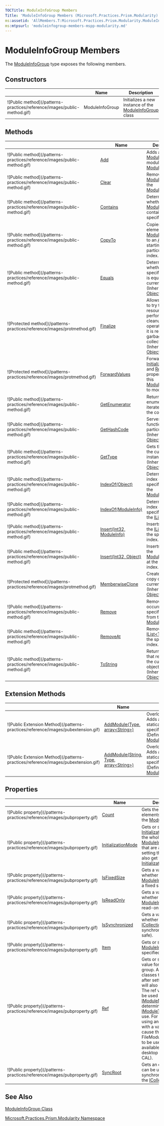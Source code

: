 ```yaml
---
TOCTitle: ModuleInfoGroup Members
Title: 'ModuleInfoGroup Members (Microsoft.Practices.Prism.Modularity)'
ms:assetid: 'AllMembers.T:Microsoft.Practices.Prism.Modularity.ModuleInfoGroup'
ms:mtpsurl: 'moduleinfogroup-members-mspp-modularity.md'
---
```



# ModuleInfoGroup Members

The [ModuleInfoGroup](/patterns-practices/reference/moduleinfogroup-class-mspp-modularity) type exposes the following members.

## Constructors


<table>

<thead>
<tr class="header">
<th> </th>
<th>Name</th>
<th>Description</th>
</tr>
</thead>
<tbody>
<tr class="odd">
<td>![Public method](/patterns-practices/reference/images/public-method.gif)</td>
<td>ModuleInfoGroup</td>
<td><div class="summary">
Initializes a new instance of the <a href="/patterns-practices/reference/moduleinfogroup-class-mspp-modularity">ModuleInfoGroup</a> class
</div></td>
</tr>
</tbody>
</table>

## Methods


<table>

<thead>
<tr class="header">
<th> </th>
<th>Name</th>
<th>Description</th>
</tr>
</thead>
<tbody>
<tr class="odd">
<td>![Public method](/patterns-practices/reference/images/public-method.gif)</td>
<td><a href="/patterns-practices/reference/moduleinfogroup-add-method-mspp-modularity">Add</a></td>
<td><div class="summary">
Adds an <a href="/patterns-practices/reference/moduleinfo-class-mspp-modularity">ModuleInfo</a> moduleInfo to the <a href="/patterns-practices/reference/moduleinfogroup-class-mspp-modularity">ModuleInfoGroup</a>.
</div></td>
</tr>
<tr class="even">
<td>![Public method](/patterns-practices/reference/images/public-method.gif)</td>
<td><a href="/patterns-practices/reference/moduleinfogroup-clear-method-mspp-modularity">Clear</a></td>
<td><div class="summary">
Removes all <a href="/patterns-practices/reference/moduleinfo-class-mspp-modularity">ModuleInfo</a>s from the <a href="/patterns-practices/reference/moduleinfogroup-class-mspp-modularity">ModuleInfoGroup</a>.
</div></td>
</tr>
<tr class="odd">
<td>![Public method](/patterns-practices/reference/images/public-method.gif)</td>
<td><a href="/patterns-practices/reference/moduleinfogroup-contains-method-mspp-modularity">Contains</a></td>
<td><div class="summary">
Determines whether the <a href="/patterns-practices/reference/moduleinfogroup-class-mspp-modularity">ModuleInfoGroup</a> contains a specific value.
</div></td>
</tr>
<tr class="even">
<td>![Public method](/patterns-practices/reference/images/public-method.gif)</td>
<td><a href="/patterns-practices/reference/moduleinfogroup-copyto-method-mspp-modularity">CopyTo</a></td>
<td><div class="summary">
Copies the elements of the <a href="/patterns-practices/reference/moduleinfogroup-class-mspp-modularity">ModuleInfoGroup</a> to an <a href="http://msdn.microsoft.com/en-us/library/czz5hkty">Array</a>, starting at a particular <a href="http://msdn.microsoft.com/en-us/library/czz5hkty">Array</a> index.
</div></td>
</tr>
<tr class="odd">
<td>![Public method](/patterns-practices/reference/images/public-method.gif)</td>
<td><a href="http://msdn.microsoft.com/en-us/library/bsc2ak47">Equals</a></td>
<td><div class="summary">
Determines whether the specified <a href="http://msdn.microsoft.com/en-us/library/e5kfa45b">Object</a> is equal to the current <a href="http://msdn.microsoft.com/en-us/library/e5kfa45b">Object</a>.
</div>
(Inherited from <a href="http://msdn.microsoft.com/en-us/library/e5kfa45b">Object</a>.)</td>
</tr>
<tr class="even">
<td>![Protected method](/patterns-practices/reference/images/protmethod.gif)</td>
<td><a href="http://msdn.microsoft.com/en-us/library/4k87zsw7">Finalize</a></td>
<td><div class="summary">
Allows an object to try to free resources and perform other cleanup operations before it is reclaimed by garbage collection.
</div>
(Inherited from <a href="http://msdn.microsoft.com/en-us/library/e5kfa45b">Object</a>.)</td>
</tr>
<tr class="odd">
<td>![Protected method](/patterns-practices/reference/images/protmethod.gif)</td>
<td><a href="/patterns-practices/reference/moduleinfogroup-forwardvalues-method-mspp-modularity">ForwardValues</a></td>
<td><div class="summary">
Forwards <a href="/patterns-practices/reference/moduleinfogroup-initializationmode-property-mspp-modularity">InitializationMode</a> and <a href="/patterns-practices/reference/moduleinfogroup-ref-property-mspp-modularity">Ref</a> properties from this <a href="/patterns-practices/reference/moduleinfogroup-class-mspp-modularity">ModuleInfoGroup</a> to moduleInfo.
</div></td>
</tr>
<tr class="even">
<td>![Public method](/patterns-practices/reference/images/public-method.gif)</td>
<td><a href="/patterns-practices/reference/moduleinfogroup-getenumerator-method-mspp-modularity">GetEnumerator</a></td>
<td><div class="summary">
Returns an enumerator that iterates through the collection.
</div></td>
</tr>
<tr class="odd">
<td>![Public method](/patterns-practices/reference/images/public-method.gif)</td>
<td><a href="http://msdn.microsoft.com/en-us/library/zdee4b3y">GetHashCode</a></td>
<td><div class="summary">
Serves as a hash function for a particular type.
</div>
(Inherited from <a href="http://msdn.microsoft.com/en-us/library/e5kfa45b">Object</a>.)</td>
</tr>
<tr class="even">
<td>![Public method](/patterns-practices/reference/images/public-method.gif)</td>
<td><a href="http://msdn.microsoft.com/en-us/library/dfwy45w9">GetType</a></td>
<td><div class="summary">
Gets the <a href="http://msdn.microsoft.com/en-us/library/42892f65">Type</a> of the current instance.
</div>
(Inherited from <a href="http://msdn.microsoft.com/en-us/library/e5kfa45b">Object</a>.)</td>
</tr>
<tr class="odd">
<td>![Public method](/patterns-practices/reference/images/public-method.gif)</td>
<td><a href="/patterns-practices/reference/moduleinfogroup-indexof-method-mspp-modularity">IndexOf(Object)</a></td>
<td><div class="summary">
Determines the index of a specific item in the <a href="/patterns-practices/reference/moduleinfogroup-class-mspp-modularity">ModuleInfoGroup</a>.
</div></td>
</tr>
<tr class="even">
<td>![Public method](/patterns-practices/reference/images/public-method.gif)</td>
<td><a href="/patterns-practices/reference/moduleinfogroup-indexof-method-mspp-modularity">IndexOf(ModuleInfo)</a></td>
<td><div class="summary">
Determines the index of a specific item in the <a href="http://msdn.microsoft.com/en-us/library/5y536ey6">IList&lt;T&gt;)</a>.
</div></td>
</tr>
<tr class="odd">
<td>![Public method](/patterns-practices/reference/images/public-method.gif)</td>
<td><a href="/patterns-practices/reference/moduleinfogroup-insert-method-mspp-modularity">Insert(Int32, ModuleInfo)</a></td>
<td><div class="summary">
Inserts an item to the <a href="http://msdn.microsoft.com/en-us/library/5y536ey6">IList&lt;T&gt;)</a> at the specified index.
</div></td>
</tr>
<tr class="even">
<td>![Public method](/patterns-practices/reference/images/public-method.gif)</td>
<td><a href="/patterns-practices/reference/moduleinfogroup-insert-method-mspp-modularity">Insert(Int32, Object)</a></td>
<td><div class="summary">
Inserts an item to the <a href="/patterns-practices/reference/moduleinfogroup-class-mspp-modularity">ModuleInfoGroup</a> at the specified index.
</div></td>
</tr>
<tr class="odd">
<td>![Protected method](/patterns-practices/reference/images/protmethod.gif)</td>
<td><a href="http://msdn.microsoft.com/en-us/library/57ctke0a">MemberwiseClone</a></td>
<td><div class="summary">
Creates a shallow copy of the current <a href="http://msdn.microsoft.com/en-us/library/e5kfa45b">Object</a>.
</div>
(Inherited from <a href="http://msdn.microsoft.com/en-us/library/e5kfa45b">Object</a>.)</td>
</tr>
<tr class="even">
<td>![Public method](/patterns-practices/reference/images/public-method.gif)</td>
<td><a href="/patterns-practices/reference/moduleinfogroup-remove-method-mspp-modularity">Remove</a></td>
<td><div class="summary">
Removes the first occurrence of a specific object from the <a href="/patterns-practices/reference/moduleinfogroup-class-mspp-modularity">ModuleInfoGroup</a>.
</div></td>
</tr>
<tr class="odd">
<td>![Public method](/patterns-practices/reference/images/public-method.gif)</td>
<td><a href="/patterns-practices/reference/moduleinfogroup-removeat-method-mspp-modularity">RemoveAt</a></td>
<td><div class="summary">
Removes the <a href="http://msdn.microsoft.com/en-us/library/5y536ey6">IList&lt;T&gt;)</a> item at the specified index.
</div></td>
</tr>
<tr class="even">
<td>![Public method](/patterns-practices/reference/images/public-method.gif)</td>
<td><a href="http://msdn.microsoft.com/en-us/library/7bxwbwt2">ToString</a></td>
<td><div class="summary">
Returns a string that represents the current object.
</div>
(Inherited from <a href="http://msdn.microsoft.com/en-us/library/e5kfa45b">Object</a>.)</td>
</tr>
</tbody>
</table>

## Extension Methods


<table>

<thead>
<tr class="header">
<th> </th>
<th>Name</th>
<th>Description</th>
</tr>
</thead>
<tbody>
<tr class="odd">
<td>![Public Extension Method](/patterns-practices/reference/images/pubextension.gif)</td>
<td><a href="/patterns-practices/reference/moduleinfogroupextensions-addmodule-method-mspp-modularity">AddModule(Type, array&lt;String&gt;)</a></td>
<td>Overloaded.
<div class="summary">
Adds a new module that is statically referenced to the specified module info group.
</div>
(Defined by <a href="/patterns-practices/reference/moduleinfogroupextensions-class-mspp-modularity">ModuleInfoGroupExtensions</a>.)</td>
</tr>
<tr class="even">
<td>![Public Extension Method](/patterns-practices/reference/images/pubextension.gif)</td>
<td><a href="/patterns-practices/reference/moduleinfogroupextensions-addmodule-method-mspp-modularity">AddModule(String, Type, array&lt;String&gt;)</a></td>
<td>Overloaded.
<div class="summary">
Adds a new module that is statically referenced to the specified module info group.
</div>
(Defined by <a href="/patterns-practices/reference/moduleinfogroupextensions-class-mspp-modularity">ModuleInfoGroupExtensions</a>.)</td>
</tr>
</tbody>
</table>

## Properties


<table>

<thead>
<tr class="header">
<th> </th>
<th>Name</th>
<th>Description</th>
</tr>
</thead>
<tbody>
<tr class="odd">
<td>![Public property](/patterns-practices/reference/images/pubproperty.gif)</td>
<td><a href="/patterns-practices/reference/moduleinfogroup-count-property-mspp-modularity">Count</a></td>
<td><div class="summary">
Gets the number of elements contained in the <a href="/patterns-practices/reference/moduleinfogroup-class-mspp-modularity">ModuleInfoGroup</a>.
</div></td>
</tr>
<tr class="even">
<td>![Public property](/patterns-practices/reference/images/pubproperty.gif)</td>
<td><a href="/patterns-practices/reference/moduleinfogroup-initializationmode-property-mspp-modularity">InitializationMode</a></td>
<td><div class="summary">
Gets or sets the <a href="/patterns-practices/reference/moduleinfogroup-initializationmode-property-mspp-modularity">InitializationMode</a> for the whole group. Any <a href="/patterns-practices/reference/moduleinfo-class-mspp-modularity">ModuleInfo</a> classes that are added after setting this value will also get this <a href="/patterns-practices/reference/moduleinfogroup-initializationmode-property-mspp-modularity">InitializationMode</a>.
</div></td>
</tr>
<tr class="odd">
<td>![Public property](/patterns-practices/reference/images/pubproperty.gif)</td>
<td><a href="/patterns-practices/reference/moduleinfogroup-isfixedsize-property-mspp-modularity">IsFixedSize</a></td>
<td><div class="summary">
Gets a value indicating whether the <a href="/patterns-practices/reference/moduleinfogroup-class-mspp-modularity">ModuleInfoGroup</a> has a fixed size.
</div></td>
</tr>
<tr class="even">
<td>![Public property](/patterns-practices/reference/images/pubproperty.gif)</td>
<td><a href="/patterns-practices/reference/moduleinfogroup-isreadonly-property-mspp-modularity">IsReadOnly</a></td>
<td><div class="summary">
Gets a value indicating whether the <a href="/patterns-practices/reference/moduleinfogroup-class-mspp-modularity">ModuleInfoGroup</a> is read-only.
</div></td>
</tr>
<tr class="odd">
<td>![Public property](/patterns-practices/reference/images/pubproperty.gif)</td>
<td><a href="/patterns-practices/reference/moduleinfogroup-issynchronized-property-mspp-modularity">IsSynchronized</a></td>
<td><div class="summary">
Gets a value indicating whether access to the <a href="http://msdn.microsoft.com/en-us/library/b1ht6113">ICollection</a> is synchronized (thread safe).
</div></td>
</tr>
<tr class="even">
<td>![Public property](/patterns-practices/reference/images/pubproperty.gif)</td>
<td><a href="/patterns-practices/reference/moduleinfogroup-item-property-mspp-modularity">Item</a></td>
<td><div class="summary">
Gets or sets the <a href="/patterns-practices/reference/moduleinfo-class-mspp-modularity">ModuleInfo</a> at the specified index.
</div></td>
</tr>
<tr class="odd">
<td>![Public property](/patterns-practices/reference/images/pubproperty.gif)</td>
<td><a href="/patterns-practices/reference/moduleinfogroup-ref-property-mspp-modularity">Ref</a></td>
<td><div class="summary">
Gets or sets the <a href="/patterns-practices/reference/moduleinfogroup-ref-property-mspp-modularity">Ref</a> value for the whole group. Any <a href="/patterns-practices/reference/moduleinfo-class-mspp-modularity">ModuleInfo</a> classes that are added after setting this value will also get this <a href="/patterns-practices/reference/moduleinfogroup-ref-property-mspp-modularity">Ref</a>. The ref value will also be used by the <a href="/patterns-practices/reference/imodulemanager-interface-mspp-modularity">IModuleManager</a> to determine which <a href="/patterns-practices/reference/imoduletypeloader-interface-mspp-modularity">IModuleTypeLoader</a> to use. For example, using an &quot;file://&quot; prefix with a valid URL will cause the FileModuleTypeLoader to be used (Only available in the desktop version of CAL).
</div></td>
</tr>
<tr class="even">
<td>![Public property](/patterns-practices/reference/images/pubproperty.gif)</td>
<td><a href="/patterns-practices/reference/moduleinfogroup-syncroot-property-mspp-modularity">SyncRoot</a></td>
<td><div class="summary">
Gets an object that can be used to synchronize access to the <a href="http://msdn.microsoft.com/en-us/library/b1ht6113">ICollection</a>.
</div></td>
</tr>
</tbody>
</table>

## See Also

[ModuleInfoGroup Class](/patterns-practices/reference/moduleinfogroup-class-mspp-modularity)

[Microsoft.Practices.Prism.Modularity Namespace](/patterns-practices/reference/mspp-modularity-namespace)
